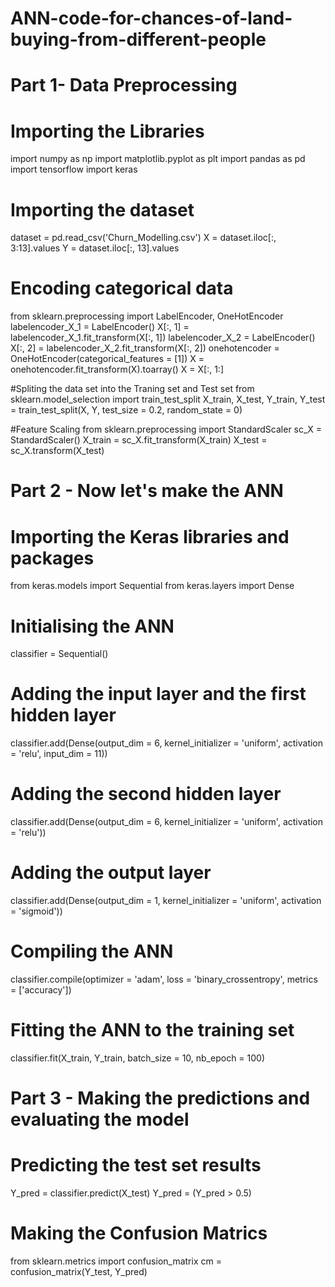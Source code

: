 # ANN-code-for-chances-of-land-buying-from-different-people
# Part 1- Data Preprocessing

# Importing the Libraries
import numpy as np
import matplotlib.pyplot as plt
import pandas as pd
import tensorflow
import keras

# Importing the dataset
dataset = pd.read_csv('Churn_Modelling.csv')
X = dataset.iloc[:, 3:13].values
Y = dataset.iloc[:, 13].values

# Encoding categorical data
from sklearn.preprocessing import LabelEncoder, OneHotEncoder
labelencoder_X_1 = LabelEncoder()
X[:, 1] = labelencoder_X_1.fit_transform(X[:, 1])
labelencoder_X_2 = LabelEncoder()
X[:, 2] = labelencoder_X_2.fit_transform(X[:, 2])
onehotencoder = OneHotEncoder(categorical_features = [1])
X = onehotencoder.fit_transform(X).toarray()
X = X[:, 1:]

#Spliting the data set into the Traning set and Test set
from sklearn.model_selection import train_test_split
X_train, X_test, Y_train, Y_test = train_test_split(X, Y, test_size = 0.2, random_state = 0)

#Feature Scaling
from sklearn.preprocessing import StandardScaler
sc_X = StandardScaler()
X_train = sc_X.fit_transform(X_train)
X_test = sc_X.transform(X_test)

# Part 2 - Now let's make the ANN

# Importing the Keras libraries and packages
from keras.models import Sequential
from keras.layers import Dense

# Initialising the ANN
classifier = Sequential()

# Adding the input layer and the first hidden layer
classifier.add(Dense(output_dim = 6, kernel_initializer = 'uniform', activation = 'relu', input_dim = 11))

# Adding the second hidden layer
classifier.add(Dense(output_dim = 6, kernel_initializer = 'uniform', activation = 'relu'))

# Adding the output layer
classifier.add(Dense(output_dim = 1, kernel_initializer = 'uniform', activation = 'sigmoid'))

# Compiling the ANN
classifier.compile(optimizer = 'adam', loss = 'binary_crossentropy', metrics = ['accuracy'])

# Fitting the ANN to the training set
classifier.fit(X_train, Y_train, batch_size = 10, nb_epoch = 100)

# Part 3 - Making the predictions and evaluating the model

# Predicting the test set results
Y_pred = classifier.predict(X_test)
Y_pred = (Y_pred > 0.5)

# Making the Confusion Matrics
from sklearn.metrics import confusion_matrix
cm = confusion_matrix(Y_test, Y_pred)
